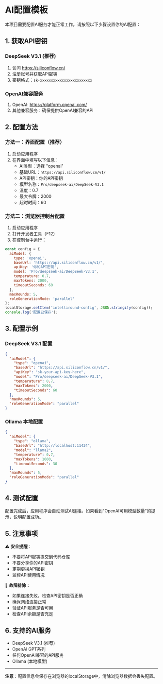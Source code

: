 # AI配置模板

本项目需要配置AI服务才能正常工作。请按照以下步骤设置你的AI配置：

## 1. 获取API密钥

### DeepSeek V3.1 (推荐)
1. 访问 https://siliconflow.cn/
2. 注册账号并获取API密钥
3. 密钥格式：`sk-xxxxxxxxxxxxxxxxxxxxxxxx`

### OpenAI兼容服务
1. OpenAI: https://platform.openai.com/
2. 其他兼容服务：确保提供OpenAI兼容的API

## 2. 配置方法

### 方法一：界面配置（推荐）
1. 启动应用程序
2. 在界面中填写以下信息：
   - AI类型：选择 "openai"
   - 基础URL：`https://api.siliconflow.cn/v1/`
   - API密钥：你的API密钥
   - 模型名称：`Pro/deepseek-ai/DeepSeek-V3.1`
   - 温度：0.7
   - 最大令牌：2000
   - 超时时间：60

### 方法二：浏览器控制台配置
1. 启动应用程序
2. 打开开发者工具（F12）
3. 在控制台中运行：
```javascript
const config = {
  aiModel: {
    type: 'openai',
    baseUrl: 'https://api.siliconflow.cn/v1/',
    apiKey: '你的API密钥',
    model: 'Pro/deepseek-ai/DeepSeek-V3.1',
    temperature: 0.7,
    maxTokens: 2000,
    timeoutSeconds: 60
  },
  maxRounds: 5,
  roleGenerationMode: 'parallel'
};
localStorage.setItem('intelliround-config', JSON.stringify(config));
console.log('配置已保存');
```

## 3. 配置示例

### DeepSeek V3.1 配置
```json
{
  "aiModel": {
    "type": "openai",
    "baseUrl": "https://api.siliconflow.cn/v1/",
    "apiKey": "sk-your-api-key-here",
    "model": "Pro/deepseek-ai/DeepSeek-V3.1",
    "temperature": 0.7,
    "maxTokens": 2000,
    "timeoutSeconds": 60
  },
  "maxRounds": 5,
  "roleGenerationMode": "parallel"
}
```

### Ollama 本地配置
```json
{
  "aiModel": {
    "type": "ollama",
    "baseUrl": "http://localhost:11434",
    "model": "llama2",
    "temperature": 0.7,
    "maxTokens": 1000,
    "timeoutSeconds": 30
  },
  "maxRounds": 5,
  "roleGenerationMode": "parallel"
}
```

## 4. 测试配置

配置完成后，应用程序会自动测试AI连接。如果看到"OpenAI可用模型数量"的提示，说明配置成功。

## 5. 注意事项

⚠️ **安全提醒**：
- 不要将API密钥提交到代码仓库
- 不要分享你的API密钥
- 定期更换API密钥
- 监控API使用情况

🔧 **故障排除**：
- 如果连接失败，检查API密钥是否正确
- 确保网络连接正常
- 验证API服务是否可用
- 检查API余额是否充足

## 6. 支持的AI服务

- DeepSeek V3.1 (推荐)
- OpenAI GPT系列
- 任何OpenAI兼容的API服务
- Ollama (本地模型)

---

**注意**：配置信息会保存在浏览器的localStorage中，清除浏览器数据会丢失配置。
